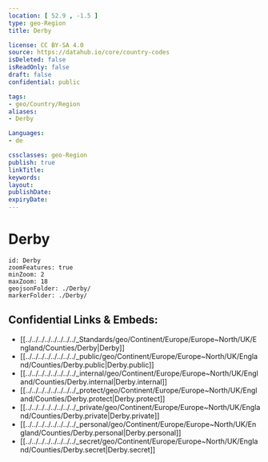 ```yaml
---
location: [ 52.9 , -1.5 ] 
type: geo-Region
title: Derby

license: CC BY-SA 4.0
source: https://datahub.io/core/country-codes
isDeleted: false
isReadOnly: false
draft: false
confidential: public

tags:
- geo/Country/Region
aliases:
- Derby

Languages:
- de

cssclasses: geo-Region
publish: true
linkTitle: 
keywords: 
layout: 
publishDate: 
expiryDate: 
---
```


# Derby

```leaflet
id: Derby
zoomFeatures: true 
minZoom: 2 
maxZoom: 18
geojsonFolder: ./Derby/
markerFolder: ./Derby/
```


## Confidential Links & Embeds: 
- [[../../../../../../../../_Standards/geo/Continent/Europe/Europe~North/UK/England/Counties/Derby|Derby]] 
- [[../../../../../../../../_public/geo/Continent/Europe/Europe~North/UK/England/Counties/Derby.public|Derby.public]] 
- [[../../../../../../../../_internal/geo/Continent/Europe/Europe~North/UK/England/Counties/Derby.internal|Derby.internal]] 
- [[../../../../../../../../_protect/geo/Continent/Europe/Europe~North/UK/England/Counties/Derby.protect|Derby.protect]] 
- [[../../../../../../../../_private/geo/Continent/Europe/Europe~North/UK/England/Counties/Derby.private|Derby.private]] 
- [[../../../../../../../../_personal/geo/Continent/Europe/Europe~North/UK/England/Counties/Derby.personal|Derby.personal]] 
- [[../../../../../../../../_secret/geo/Continent/Europe/Europe~North/UK/England/Counties/Derby.secret|Derby.secret]] 

